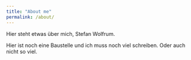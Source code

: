 ```yaml
---
title: "About me"
permalink: /about/
---
```


Hier steht etwas über mich, Stefan Wolfrum.

Hier ist noch eine Baustelle und ich muss noch viel schreiben.
Oder auch nicht so viel.